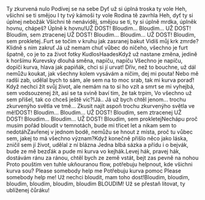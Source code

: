 Ty zkurvená nulo
Podívej se na sebe
Dyť už si úplná troska ty vole
Heh, všichni se ti smějou
I ty tvý kámoši ty vole
Rodina tě zavrhla
Heh, dyť ty si úplnej nebožák
Všichni tě nenáviděj, smějou se ti, ty si úplně mrdka, úplněk hovnu, chápeš? Úplně k hovnu!UŽ DOST!
Bloudim... Bloudim...
UŽ DOST!
Bloudim, sem ztracenej
UŽ DOST!
Bloudim... Bloudim...
UŽ DOST!
Bloudim, sem prokletej..Furt se točim v kruhu jak zasranej bakut
Vidíš můj krk zmrde? Klidně s nim zakruť
Já už nemam chuť vůbec do ničeho,
všechno je furt špatně, co je to za život
fotky
KudlosHaadesKdyž už nastane změna, jedině k horšímu
Kurevsky dlouhá směna, napíču, napíču
Všechno je napíču, dopíči kurva,
hlava jak papiňák, chci si jí urvat!
Dřiv, než to bouchne, už dál nemůžu koukat,
jak všechny kolem vysávám a ničim, dej mi pouta!
Nebo mě radši zab, udělal bych to sám, ale sem na to moc srab, tak mi kurva poraď!
Když nechci žít svůj život, ale nemám na to si ho vzít
a smrt se mi vyhejbá, sem vodsouzenej žít, asi se ta svině baví tim, že tak trpim,
Vo všechno už sem přišel, tak co chceš ještě víc?!Já.. Já už bych chtěl jenom... trochu zkurvenýho světla ve tmě... Zkusit najít aspoň trochu zkurvenýho světla ve mě!DOST!
Bloudim... Bloudim...
UŽ DOST!
Bloudim, sem ztracenej
UŽ DOST!
Bloudim... Bloudim...
UŽ DOST!
Bloudim, sem prokletejNechápu proč musim pořád bloudit v temnotách,
bude mi třicet let a nikam sem to nedotáhZavřenej v jednom bodě, nemůžu se hnout z místa,
proč tu vůbec sem, jakej to má všechno význam?Když konečně přišlo něco jako láska,
zničil sem jí život, udělal z ní blázna
Jedna blbá sázka a přídu i o bejvák,
bude ze mě bezďák a pude mi kurva vo kejhák.Levej hák, pravej hák, dostávám ránu za ránou, chtěl bych ze země vstát, bejt zas pevně na nohou
Proto pouštim ven tuhle ukňouranou flow, potřebuju helpnout, kde všichni kurva sou?
Please somebody help me
Potřebuju kurva pomoc
Please somebody help me!
Už nechci bloudit, mam toho dost!Bloudim, bloudim, bloudim, bloudim, bloudim, bloudim BLOUDIM!
Už se přestaň litovat, ty ublíženej čůráku!
